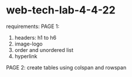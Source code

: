 # web-tech-lab-4-4-22
requirements:
PAGE 1:
1. headers: h1 to h6
2. image-logo
3. order and unordered list
4. hyperlink

PAGE 2:
create tables using colspan and rowspan
